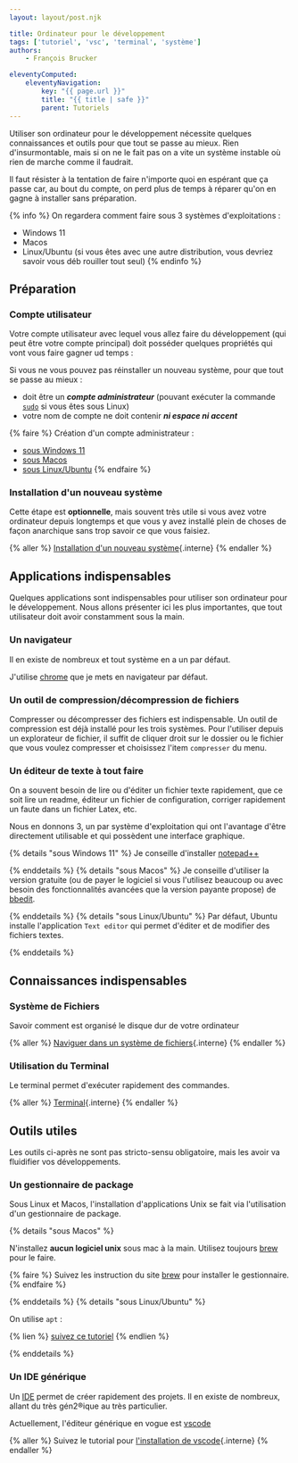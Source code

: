 ```yaml
---
layout: layout/post.njk

title: Ordinateur pour le développement
tags: ['tutoriel', 'vsc', 'terminal', 'système']
authors: 
    - François Brucker

eleventyComputed:
    eleventyNavigation:
        key: "{{ page.url }}"
        title: "{{ title | safe }}"
        parent: Tutoriels
---
```


Utiliser son ordinateur pour le développement nécessite quelques connaissances et outils pour que tout se passe au mieux. Rien d'insurmontable, mais si on ne le fait pas on a vite un système instable où rien de marche comme il faudrait.

Il faut résister à la tentation de faire n'importe quoi en espérant que ça passe car, au bout du compte, on perd plus de temps à réparer qu'on en gagne à installer sans préparation.

{% info %}
On regardera comment faire sous 3 systèmes d'exploitations :

* Windows 11
* Macos
* Linux/Ubuntu (si vous êtes avec une autre distribution, vous devriez savoir vous déb rouiller tout seul)
{% endinfo %}

## Préparation

### Compte utilisateur

Votre compte utilisateur avec lequel vous allez faire du développement (qui peut être votre compte principal) doit posséder quelques propriétés qui vont vous faire gagner ud temps :

Si vous ne vous pouvez pas réinstaller un nouveau système, pour que tout se passe au mieux :

* doit être un ***compte administrateur*** (pouvant exécuter la commande [`sudo`](https://www.linuxtricks.fr/wiki/print.php?id=480) si vous êtes sous Linux)
* votre nom de compte ne doit contenir ***ni espace ni accent***

{% faire %}
Création d'un compte administrateur :

* [sous Windows 11](https://support.microsoft.com/fr-fr/windows/cr%C3%A9er-un-compte-d-administrateur-ou-d-utilisateur-local-dans-windows-20de74e0-ac7f-3502-a866-32915af2a34d)
* [sous Macos](https://support.apple.com/fr-fr/guide/mac-help/mchl3e281fc9/mac)
* [sous Linux/Ubuntu](https://guide.ubuntu-fr.org/desktop/user-add.html)
{% endfaire %}

### Installation d'un nouveau système

Cette étape est **optionnelle**, mais souvent très utile si vous avez votre ordinateur depuis longtemps et que vous y avez installé plein de choses de façon anarchique sans trop savoir ce que vous faisiez.

{% aller %}
[Installation d'un nouveau système](installation-système){.interne}
{% endaller %}

## Applications indispensables

Quelques applications sont indispensables pour utiliser son ordinateur pour le développement. Nous allons présenter ici les plus importantes, que tout utilisateur doit avoir constamment sous la main.

### Un navigateur

Il en existe de nombreux et tout système en a un par défaut.

J'utilise [chrome](https://www.google.com/intl/fr_fr/chrome/) que je mets en navigateur par défaut.

### Un outil de compression/décompression de fichiers

Compresser ou décompresser des fichiers est indispensable. Un outil de compression est déjà installé pour les trois systèmes. Pour l'utiliser depuis un explorateur de fichier, il suffit de cliquer droit sur le dossier ou le fichier que vous voulez compresser et choisissez l'item `compresser` du menu.

### Un éditeur de texte à tout faire

On a souvent besoin de lire ou d'éditer un fichier texte rapidement, que ce soit lire un readme, éditeur un fichier de configuration, corriger rapidement un faute dans un fichier Latex, etc.

Nous en donnons 3, un par système d'exploitation qui ont l'avantage d'être directement utilisable et qui possèdent une interface graphique.

{% details "sous Windows 11" %}
Je conseille d'installer [notepad++](https://notepad-plus-plus.org/)

{% enddetails %}
{% details "sous Macos" %}
Je conseille d'utiliser la version gratuite (ou de payer le logiciel si vous l'utilisez beaucoup ou avec besoin des fonctionnalités avancées que la version payante propose) de [bbedit](http://www.barebones.com/products/bbedit/).

{% enddetails %}
{% details "sous Linux/Ubuntu" %}
Par défaut, Ubuntu installe l'application `Text editor` qui permet d'éditer et de modifier des fichiers textes.

{% enddetails %}

## Connaissances indispensables

### Système de Fichiers

Savoir comment est organisé le disque dur de votre ordinateur

{% aller %}
[Naviguer dans un système de fichiers](../fichiers-navigation){.interne}
{% endaller %}

### Utilisation du Terminal

Le terminal permet d'exécuter rapidement des commandes.

{% aller %}
[Terminal](../terminal){.interne}
{% endaller %}

## Outils utiles

Les outils ci-après ne sont pas stricto-sensu obligatoire, mais les avoir va fluidifier vos développements.

### Un gestionnaire de package

Sous Linux et Macos, l'installation d'applications Unix se fait via l'utilisation d'un gestionnaire de package.

{% details "sous Macos" %}

N'installez **aucun logiciel unix** sous mac à la main. Utilisez toujours [brew](https://brew.sh/index_fr) pour le faire.

{% faire %}
Suivez les instruction du site [brew](https://brew.sh/index_fr) pour installer le gestionnaire.
{% endfaire %}

{% enddetails %}
{% details "sous Linux/Ubuntu" %}

On utilise `apt` :

{% lien %}
[suivez ce tutoriel](https://doc.ubuntu-fr.org/apt)
{% endlien %}

{% enddetails %}

### Un IDE générique

Un [IDE](https://fr.wikipedia.org/wiki/Environnement_de_d%C3%A9veloppement) permet de créer rapidement des projets. Il en existe de nombreux, allant du très gén2®ique au très particulier.

Actuellement, l'éditeur générique en vogue est [vscode](https://code.visualstudio.com/)

{% aller %}
Suivez le tutorial pour [l'installation de vscode](../vsc-installation-et-prise-en-main){.interne}
{% endaller %}
